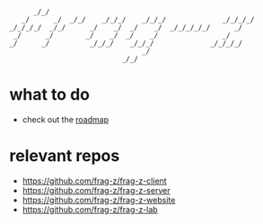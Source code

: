 ```
                                                                
      _/_/                                                      
   _/      _/  _/_/    _/_/_/    _/_/_/              _/_/_/_/   
_/_/_/_/  _/_/      _/    _/  _/    _/  _/_/_/_/_/      _/      
 _/      _/        _/    _/  _/    _/                _/         
_/      _/          _/_/_/    _/_/_/              _/_/_/_/      
                                 _/                             
                            _/_/                                
```
# what to do
* check out the [roadmap](https://github.com/frag-z/frag-z-organization)

# relevant repos
* https://github.com/frag-z/frag-z-client
* https://github.com/frag-z/frag-z-server
* https://github.com/frag-z/frag-z-website
* https://github.com/frag-z/frag-z-lab
